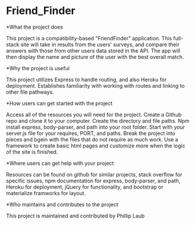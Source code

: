# Friend_Finder
*What the project does

This project is a compatibility-based "FriendFinder" application. This full-stack site will take in results from the users' surveys, and compare their answers with those from other users data stored in the API. The app will then display the name and picture of the user with the best overall match.

*Why the project is useful

This project utilizes Express to handle routing, and also Heroku for deployment. Establishes familiarity with working with routes and linking to other file pathways. 

*How users can get started with the project

Access all of the resources you will need for the project. Create a Github repo and clone it to your computer. Create the directory and file paths. Npm install express, body-parser, and path into your root folder. Start with your server.js file for your requires, PORT, and paths. Break the project into pieces and bgein with the files that do not require as much work. Use a framework to create basic html pages and customize more when the logic of the site is finished. 

*Where users can get help with your project

Resources can be found on github for similar projects, stack overflow for specific issues, npm documentation for express, body-parser, and path, Heroku for deployment, jQuery for functionality, and bootstrap or materialize framworks for layout.

*Who maintains and contributes to the project

This project is maintained and contributed by Phillip Laub